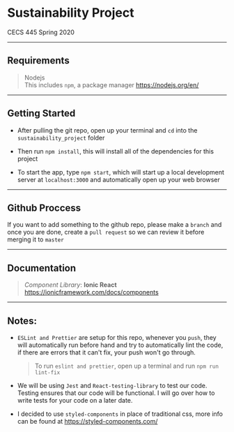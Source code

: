 # Sustainability Project
CECS 445 Spring 2020

---

## Requirements 

> Nodejs  
> This includes `npm`, a package manager
> https://nodejs.org/en/

---

## Getting Started

- After pulling the git repo, open up your terminal and `cd` into the `sustainability_project` folder

- Then run `npm install`, this will install all of the dependencies for this project

- To start the app, type `npm start`, which will start up a local development server at `localhost:3000` and automatically open up your web browser

---

## Github Proccess

If you want to add something to the github repo, please make a `branch` and once you are done, create a `pull request` so we can review it before merging it to `master`

---

## Documentation

>_Component Library_: **Ionic React** \
>https://ionicframework.com/docs/components

---

## Notes:

- `ESLint and Prettier` are setup for this repo, whenever you `push`, they will automatically run before hand and try to automatically lint the code, if there are errors that it can't fix, your push won't go through.

  > To run `eslint and prettier`, open up a terminal and run `npm run lint-fix`

- We will be using `Jest` and `React-testing-library` to test our code. Testing ensures that our code will be functional. I will go over how to write tests for your code on a later date.

- I decided to use `styled-components` in place of traditional css, more info can be found at https://styled-components.com/


